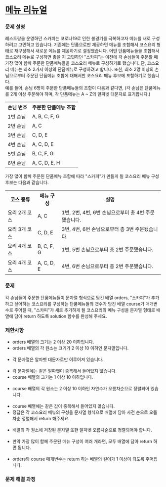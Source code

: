 # <a href="https://school.programmers.co.kr/learn/courses/30/lessons/72411">메뉴 리뉴얼</a>

### 문제 설명
<p>레스토랑을 운영하던 스카피는 코로나19로 인한 불경기를 극복하고자 메뉴를 새로 구성하려고 고민하고 있습니다.
기존에는 단품으로만 제공하던 메뉴를 조합해서 코스요리 형태로 재구성해서 새로운 메뉴를 제공하기로 결정했습니다. 어떤 단품메뉴들을 조합해서 코스요리 메뉴로 구성하면 좋을 지 고민하던 "스카피"는 이전에 각 손님들이 주문할 때 가장 많이 함께 주문한 단품메뉴들을 코스요리 메뉴로 구성하기로 했습니다.
단, 코스요리 메뉴는 최소 2가지 이상의 단품메뉴로 구성하려고 합니다. 또한, 최소 2명 이상의 손님으로부터 주문된 단품메뉴 조합에 대해서만 코스요리 메뉴 후보에 포함하기로 했습니다.
<br>
예를 들어, 손님 6명이 주문한 단품메뉴들의 조합이 다음과 같다면,
(각 손님은 단품메뉴를 2개 이상 주문해야 하며, 각 단품메뉴는 A ~ Z의 알파벳 대문자로 표기합니다.)
  <table>
<th>손님 번호</th>
<th>주문한 단품메뉴 조합</th>
  <tr>
<td>1번 손님</td>	
  <td>A, B, C, F, G</td>
</tr>
  <tr>
<td>2번 손님</td>	
    <td>A, C</td>  
  </tr>
  <tr>
<td>3번 손님</td>	
    <td>	C, D, E</td>
  </tr>
  <tr>
<td>4번 손님</td>	
  <td>A, C, D, E</td>
</tr>
  <tr>
    <tr>
<td>5번 손님</td>	
  <td>B, C, F, G</td>
</tr>
  <tr>
    <tr>
<td>6번 손님</td>	
  <td>A, C, D, E, H</td>
</tr>
  <tr>
</table>

가장 많이 함께 주문된 단품메뉴 조합에 따라 "스카피"가 만들게 될 코스요리 메뉴 구성 후보는 다음과 같습니다.
<table>
<th>코스 종류</th>
<th>메뉴 구성</th>
<th>설명</th>
  <tr>
<td>요리 2개 코스</td>	
  <td>A, C</td>
     <td>1번, 2번, 4번, 6번 손님으로부터 총 4번 주문됐습니다.</td>
</tr>
  <tr>
<td>요리 3개 코스</td>	
  <td>C, D, E</td>
     <td>3번, 4번, 6번 손님으로부터 총 3번 주문됐습니다.</td>
  </tr>
  <tr>
<td>요리 4개 코스</td>	
  <td>B, C, F, G</td>
     <td>1번, 5번 손님으로부터 총 2번 주문됐습니다.</td>
  </tr>
  <tr>
<td>요리 4개 코스</td>	
  <td>A, C, D, E</td>
     <td>4번, 6번 손님으로부터 총 2번 주문됐습니다.</td>
</tr>
  <tr>
</table>

</p>

### 문제
<p>각 손님들이 주문한 단품메뉴들이 문자열 형식으로 담긴 배열 orders, "스카피"가 추가하고 싶어하는 코스요리를 구성하는 단품메뉴들의 갯수가 담긴 배열 course가 매개변수로 주어질 때, "스카피"가 새로 추가하게 될 코스요리의 메뉴 구성을 문자열 형태로 배열에 담아 return 하도록 solution 함수를 완성해 주세요.</p>

### 제한사항
<ul>
<li>orders 배열의 크기는 2 이상 20 이하입니다.</li>
<li>orders 배열의 각 원소는 크기가 2 이상 10 이하인 문자열입니다.</li>
&nbsp;<li>각 문자열은 알파벳 대문자로만 이루어져 있습니다.</li>
  &nbsp;<li>각 문자열에는 같은 알파벳이 중복해서 들어있지 않습니다.</li>
<li>course 배열의 크기는 1 이상 10 이하입니다.</li>
  &nbsp;<li>course 배열의 각 원소는 2 이상 10 이하인 자연수가 오름차순으로 정렬되어 있습니다.</li>
  &nbsp;<li>course 배열에는 같은 값이 중복해서 들어있지 않습니다.</li>
<li>정답은 각 코스요리 메뉴의 구성을 문자열 형식으로 배열에 담아 사전 순으로 오름차순 정렬해서 return 해주세요.</li>
  &nbsp;<li>배열의 각 원소에 저장된 문자열 또한 알파벳 오름차순으로 정렬되어야 합니다.</li>
  &nbsp;<li>만약 가장 많이 함께 주문된 메뉴 구성이 여러 개라면, 모두 배열에 담아 return 하면 됩니다.</li>
   &nbsp;<li>orders와 course 매개변수는 return 하는 배열의 길이가 1 이상이 되도록 주어집니다.</li>
</ul>



### 문제 해결 과정

<pre>
 


</pre>

